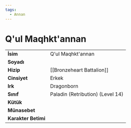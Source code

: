 ```yaml
---
tags:
  - Annan
---  
```

# Q'ul Maqhkt'annan   
  
<div class="grid" markdown>  
  
|  |  |  
|---|---|  
| **İsim** | Q'ul Maqhkt'annan |  
| **Soyadı** |  |  
| **Hizip** | [[Bronzeheart Battalion]] |  
| **Cinsiyet** | Erkek |  
| **Irk** | Dragonborn |  
| **Sınıf** | Paladin (Retribution) (Level 14) |  
| **Kütük** |  |  
| **Münasebet** |  |  
| **Karakter Betimi** |  |  
  
  
</div>
